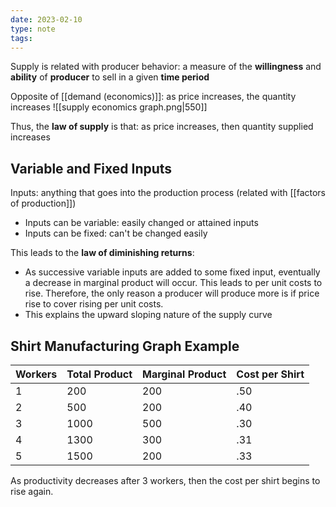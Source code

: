 ```yaml
---
date: 2023-02-10
type: note
tags: 
---
```


Supply is related with producer behavior: a measure of the **willingness** and **ability** of **producer** to sell in a given **time period**

Opposite of [[demand (economics)]]: as price increases, the quantity increases
![[supply economics graph.png|550]]

Thus, the **law of supply** is that: as price increases, then quantity supplied increases

## Variable and Fixed Inputs
Inputs: anything that goes into the production process (related with [[factors of production]])
- Inputs can be variable: easily changed or attained inputs
- Inputs can be fixed: can't be changed easily

This leads to the **law of diminishing returns**:
- As successive variable inputs are added to some fixed input, eventually a decrease in marginal product will occur. This leads to per unit costs to rise. Therefore, the only reason a producer will produce more is if price rise to cover rising per unit costs.
- This explains the upward sloping nature of the supply curve

## Shirt Manufacturing Graph Example
| Workers | Total Product | Marginal Product | Cost per Shirt |
| ------- | ------------- | ---------------- | -------------- |
| 1       | 200           | 200              | .50            |
| 2       | 500           | 200              | .40            |
| 3       | 1000          | 500              | .30            |
| 4       | 1300          | 300              | .31            |
| 5       | 1500          | 200              | .33            |

As productivity decreases after 3 workers, then the cost per shirt begins to rise again.
